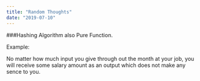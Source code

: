 ```yaml
---
title: "Random Thoughts"
date: "2019-07-10"
---
```


###Hashing Algorithm also Pure Function.

Example:

No matter how much input you give through out the month at your job, you will receive some salary amount as an output which does not make any sence to you.


